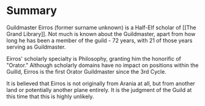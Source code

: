 # Summary
Guildmaster Eirros (former surname unknown) is a Half-Elf scholar of [[The Grand Library]]. Not much is known about the Guildmaster, apart from how long he has been a member of the guild - 72 years, with 21 of those years serving as Guildmaster. 

Eirros' scholarly specialty is Philosophy, granting him the honorific of "Orator." Although scholarly domains have no impact on positions within the Guilld, Eirros is the first Orator Guildmaster since the 3rd Cycle. 

It is believed that Eirros is not originally from Arania at all, but from another land or potentially another plane entirely. It is the judgment of the Guild at this time that this is highly unlikely. 